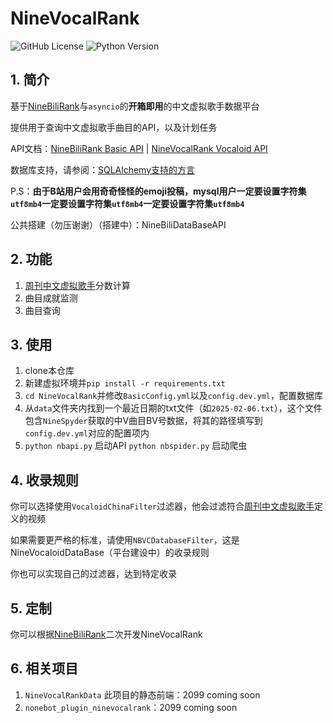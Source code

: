 # NineVocalRank


![GitHub License](https://img.shields.io/github/license/NineBiliTeam/NineBiliRank) 
![Python Version](https://badgen.net/pypi/python/black)



## 1. 简介

基于[NineBiliRank](https://github.com/NineBiliTeam/NineBiliRank)与`asyncio`的**开箱即用**的中文虚拟歌手数据平台

提供用于查询中文虚拟歌手曲目的API，以及计划任务

API文档：[NineBiliRank Basic API](https://apifox.com/apidoc/shared-a554e842-b1a6-4727-aa4e-66ed2454f95c) | [NineVocalRank Vocaloid API](https://apifox.com/apidoc/shared-1732993d-5ad1-4aee-ae17-aa68e388d101)

数据库支持，请参阅：[SQLAlchemy支持的方言](https://docs.sqlalchemy.org.cn/en/20/dialects/index.html)

P.S：**由于B站用户会用奇奇怪怪的emoji投稿，mysql用户一定要设置字符集`utf8mb4`一定要设置字符集`utf8mb4`一定要设置字符集`utf8mb4`**

公共搭建（勿压谢谢）（搭建中）：NineBiliDataBaseAPI

## 2. 功能

1. [周刊中文虚拟歌手](https://evocalrank.com)分数计算
2. 曲目成就监测
3. 曲目查询

## 3. 使用
1. clone本仓库
2. 新建虚拟环境并`pip install -r requirements.txt`
3. `cd NineVocalRank`并修改`BasicConfig.yml`以及`config.dev.yml`，配置数据库
4. 从`data`文件夹内找到一个最近日期的txt文件（如`2025-02-06.txt`），这个文件包含`NineSpyder`获取的中V曲目BV号数据，将其的路径填写到`config.dev.yml`对应的配置项内
5. `python nbapi.py` 启动API `python nbspider.py` 启动爬虫 


## 4. 收录规则

你可以选择使用`VocaloidChinaFilter`过滤器，他会过滤符合[周刊中文虚拟歌手](https://evocalrank.com)定义的视频

如果需要更严格的标准，请使用`NBVCDatabaseFilter`，这是NineVocaloidDataBase（平台建设中）的收录规则

你也可以实现自己的过滤器，达到特定收录

## 5. 定制

你可以根据[NineBiliRank](https://github.com/NineBiliTeam/NineBiliRank)二次开发NineVocalRank

## 6. 相关项目

1. `NineVocalRankData` 此项目的静态前端：2099 coming soon
2. `nonebot_plugin_ninevocalrank`：2099 coming soon